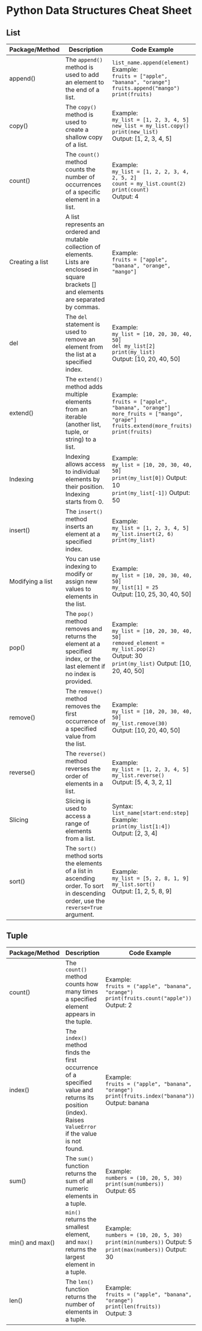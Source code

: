 # Python Data Structures Cheat Sheet

## List

| **Package/Method**  | **Description**                                                                                                                                                                     | **Code Example**                                                                                                                                                                 |
|---------------------|-------------------------------------------------------------------------------------------------------------------------------------------------------------------------------------|----------------------------------------------------------------------------------------------------------------------------------------------------------------------------------|
| append()            | The `append()` method is used to add an element to the end of a list.                                                                                                               | ```list_name.append(element)```<br> Example: <br> ```fruits = ["apple", "banana", "orange"]``` <br> ```fruits.append("mango")``` <br> ```print(fruits)```                        |
| copy()              | The `copy()` method is used to create a shallow copy of a list.                                                                                                                     | Example: <br> ```my_list = [1, 2, 3, 4, 5]``` <br> ```new_list = my_list.copy()``` <br> ```print(new_list)``` <br> Output: [1, 2, 3, 4, 5]                                        |
| count()             | The `count()` method counts the number of occurrences of a specific element in a list.                                                                                              | Example: <br> ```my_list = [1, 2, 2, 3, 4, 2, 5, 2]``` <br> ```count = my_list.count(2)``` <br> ```print(count)``` <br> Output: 4                                                 |
| Creating a list     | A list represents an ordered and mutable collection of elements. Lists are enclosed in square brackets [] and elements are separated by commas.                                       | Example: <br> ```fruits = ["apple", "banana", "orange", "mango"]```                                                                                                               |
| del                 | The `del` statement is used to remove an element from the list at a specified index.                                                                                                | Example: <br> ```my_list = [10, 20, 30, 40, 50]``` <br> ```del my_list[2]``` <br> ```print(my_list)``` <br> Output: [10, 20, 40, 50]                                              |
| extend()            | The `extend()` method adds multiple elements from an iterable (another list, tuple, or string) to a list.                                                                           | Example: <br> ```fruits = ["apple", "banana", "orange"]``` <br> ```more_fruits = ["mango", "grape"]``` <br> ```fruits.extend(more_fruits)``` <br> ```print(fruits)```             |
| Indexing            | Indexing allows access to individual elements by their position. Indexing starts from 0.                                                                                            | Example: <br> ```my_list = [10, 20, 30, 40, 50]``` <br> ```print(my_list[0])``` Output: 10 <br> ```print(my_list[-1])``` Output: 50                                               |
| insert()            | The `insert()` method inserts an element at a specified index.                                                                                                                      | Example: <br> ```my_list = [1, 2, 3, 4, 5]``` <br> ```my_list.insert(2, 6)``` <br> ```print(my_list)```                                                                            |
| Modifying a list    | You can use indexing to modify or assign new values to elements in the list.                                                                                                        | Example: <br> ```my_list = [10, 20, 30, 40, 50]``` <br> ```my_list[1] = 25``` <br> Output: [10, 25, 30, 40, 50]                                                                   |
| pop()               | The `pop()` method removes and returns the element at a specified index, or the last element if no index is provided.                                                               | Example: <br> ```my_list = [10, 20, 30, 40, 50]``` <br> ```removed_element = my_list.pop(2)``` <br> Output: 30 <br> ```print(my_list)``` Output: [10, 20, 40, 50]                |
| remove()            | The `remove()` method removes the first occurrence of a specified value from the list.                                                                                              | Example: <br> ```my_list = [10, 20, 30, 40, 50]``` <br> ```my_list.remove(30)``` <br> Output: [10, 20, 40, 50]                                                                     |
| reverse()           | The `reverse()` method reverses the order of elements in a list.                                                                                                                    | Example: <br> ```my_list = [1, 2, 3, 4, 5]``` <br> ```my_list.reverse()``` <br> Output: [5, 4, 3, 2, 1]                                                                            |
| Slicing             | Slicing is used to access a range of elements from a list.                                                                                                                          | Syntax: ```list_name[start:end:step]``` <br> Example: <br> ```print(my_list[1:4])``` Output: [2, 3, 4]                                                                             |
| sort()              | The `sort()` method sorts the elements of a list in ascending order. To sort in descending order, use the `reverse=True` argument.                                                  | Example: <br> ```my_list = [5, 2, 8, 1, 9]``` <br> ```my_list.sort()``` <br> Output: [1, 2, 5, 8, 9]                                                                               |

## Tuple

| **Package/Method**  | **Description**                                                                                                                                                                     | **Code Example**                                                                                                                                                                 |
|---------------------|-------------------------------------------------------------------------------------------------------------------------------------------------------------------------------------|----------------------------------------------------------------------------------------------------------------------------------------------------------------------------------|
| count()             | The `count()` method counts how many times a specified element appears in the tuple.                                                                                               | Example: <br> ```fruits = ("apple", "banana", "orange")``` <br> ```print(fruits.count("apple"))``` <br> Output: 2                                                                |
| index()             | The `index()` method finds the first occurrence of a specified value and returns its position (index). Raises `ValueError` if the value is not found.                               | Example: <br> ```fruits = ("apple", "banana", "orange")``` <br> ```print(fruits.index("banana"))``` <br> Output: banana                                                           |
| sum()               | The `sum()` function returns the sum of all numeric elements in a tuple.                                                                                                           | Example: <br> ```numbers = (10, 20, 5, 30)``` <br> ```print(sum(numbers))``` <br> Output: 65                                                                                      |
| min() and max()     | `min()` returns the smallest element, and `max()` returns the largest element in a tuple.                                                                                           | Example: <br> ```numbers = (10, 20, 5, 30)``` <br> ```print(min(numbers))``` Output: 5 <br> ```print(max(numbers))``` Output: 30                                                  |
| len()               | The `len()` function returns the number of elements in a tuple.                                                                                                                     | Example: <br> ```fruits = ("apple", "banana", "orange")``` <br> ```print(len(fruits))``` <br> Output: 3                                                                           |
